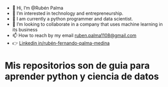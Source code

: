 - 👋 Hi, I’m @Rubén Palma
- 👀 I’m interested in technology and entrepreneurship.
- 🌱 I am currently a python programmer and data scientist.
- 💞️ I’m looking to collaborate in a company that uses machine learning in its business
- 📫 How to reach by my email ruben.palma1108@gmail.com
- 👉 [Linkedin in/rubén-fernando-palma-medina](https://www.linkedin.com/in/rub%C3%A9n-fernando-palma-medina/)

# Mis repositorios son de guia para aprender python y ciencia de datos


<!---
RubenGithub1108/RubenGithub1108 is a ✨ special ✨ repository because its `README.md` (this file) appears on your GitHub profile.
You can click the Preview link to take a look at your changes.
--->

